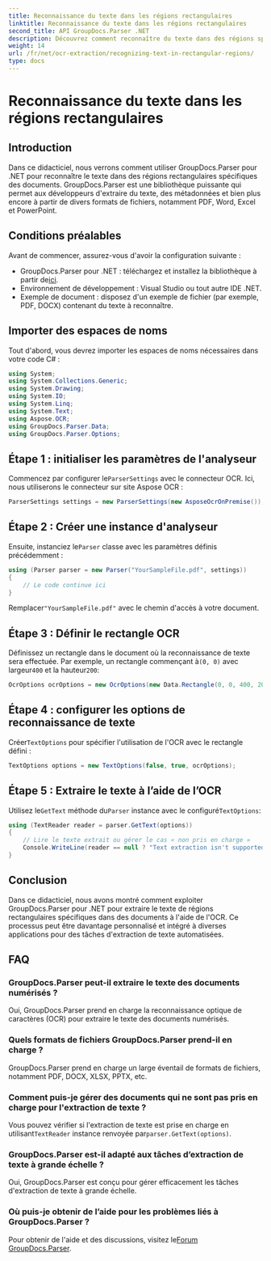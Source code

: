 ```yaml
---
title: Reconnaissance du texte dans les régions rectangulaires
linktitle: Reconnaissance du texte dans les régions rectangulaires
second_title: API GroupDocs.Parser .NET
description: Découvrez comment reconnaître du texte dans des régions spécifiques de documents à l'aide de GroupDocs.Parser pour .NET avec fonctionnalités OCR.
weight: 14
url: /fr/net/ocr-extraction/recognizing-text-in-rectangular-regions/
type: docs
---
```

# Reconnaissance du texte dans les régions rectangulaires

## Introduction
Dans ce didacticiel, nous verrons comment utiliser GroupDocs.Parser pour .NET pour reconnaître le texte dans des régions rectangulaires spécifiques des documents. GroupDocs.Parser est une bibliothèque puissante qui permet aux développeurs d'extraire du texte, des métadonnées et bien plus encore à partir de divers formats de fichiers, notamment PDF, Word, Excel et PowerPoint.
## Conditions préalables
Avant de commencer, assurez-vous d'avoir la configuration suivante :
-  GroupDocs.Parser pour .NET : téléchargez et installez la bibliothèque à partir de[ici](https://releases.groupdocs.com/parser/net/).
- Environnement de développement : Visual Studio ou tout autre IDE .NET.
- Exemple de document : disposez d'un exemple de fichier (par exemple, PDF, DOCX) contenant du texte à reconnaître.

## Importer des espaces de noms
Tout d'abord, vous devrez importer les espaces de noms nécessaires dans votre code C# :
```csharp
using System;
using System.Collections.Generic;
using System.Drawing;
using System.IO;
using System.Linq;
using System.Text;
using Aspose.OCR;
using GroupDocs.Parser.Data;
using GroupDocs.Parser.Options;
```
## Étape 1 : initialiser les paramètres de l'analyseur
 Commencez par configurer le`ParserSettings` avec le connecteur OCR. Ici, nous utiliserons le connecteur sur site Aspose OCR :
```csharp
ParserSettings settings = new ParserSettings(new AsposeOcrOnPremise());
```
## Étape 2 : Créer une instance d'analyseur
 Ensuite, instanciez le`Parser` classe avec les paramètres définis précédemment :
```csharp
using (Parser parser = new Parser("YourSampleFile.pdf", settings))
{
    // Le code continue ici
}
```
 Remplacer`"YourSampleFile.pdf"` avec le chemin d'accès à votre document.
## Étape 3 : Définir le rectangle OCR
 Définissez un rectangle dans le document où la reconnaissance de texte sera effectuée. Par exemple, un rectangle commençant à`(0, 0)` avec largeur`400` et la hauteur`200`:
```csharp
OcrOptions ocrOptions = new OcrOptions(new Data.Rectangle(0, 0, 400, 200));
```
## Étape 4 : configurer les options de reconnaissance de texte
 Créer`TextOptions` pour spécifier l'utilisation de l'OCR avec le rectangle défini :
```csharp
TextOptions options = new TextOptions(false, true, ocrOptions);
```
## Étape 5 : Extraire le texte à l’aide de l’OCR
 Utilisez le`GetText` méthode du`Parser` instance avec le configuré`TextOptions`:
```csharp
using (TextReader reader = parser.GetText(options))
{
    // Lire le texte extrait ou gérer le cas « non pris en charge »
    Console.WriteLine(reader == null ? "Text extraction isn't supported" : reader.ReadToEnd());
}
```

## Conclusion
Dans ce didacticiel, nous avons montré comment exploiter GroupDocs.Parser pour .NET pour extraire le texte de régions rectangulaires spécifiques dans des documents à l'aide de l'OCR. Ce processus peut être davantage personnalisé et intégré à diverses applications pour des tâches d'extraction de texte automatisées.

## FAQ
### GroupDocs.Parser peut-il extraire le texte des documents numérisés ?
Oui, GroupDocs.Parser prend en charge la reconnaissance optique de caractères (OCR) pour extraire le texte des documents numérisés.
### Quels formats de fichiers GroupDocs.Parser prend-il en charge ?
GroupDocs.Parser prend en charge un large éventail de formats de fichiers, notamment PDF, DOCX, XLSX, PPTX, etc.
### Comment puis-je gérer des documents qui ne sont pas pris en charge pour l'extraction de texte ?
 Vous pouvez vérifier si l'extraction de texte est prise en charge en utilisant`TextReader` instance renvoyée par`parser.GetText(options)`.
### GroupDocs.Parser est-il adapté aux tâches d’extraction de texte à grande échelle ?
Oui, GroupDocs.Parser est conçu pour gérer efficacement les tâches d'extraction de texte à grande échelle.
### Où puis-je obtenir de l’aide pour les problèmes liés à GroupDocs.Parser ?
 Pour obtenir de l'aide et des discussions, visitez le[Forum GroupDocs.Parser](https://forum.groupdocs.com/c/parser/17).